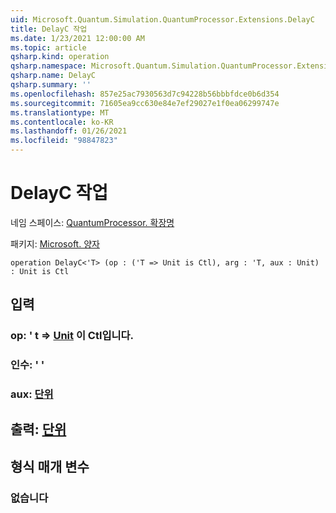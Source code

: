 ```yaml
---
uid: Microsoft.Quantum.Simulation.QuantumProcessor.Extensions.DelayC
title: DelayC 작업
ms.date: 1/23/2021 12:00:00 AM
ms.topic: article
qsharp.kind: operation
qsharp.namespace: Microsoft.Quantum.Simulation.QuantumProcessor.Extensions
qsharp.name: DelayC
qsharp.summary: ''
ms.openlocfilehash: 857e25ac7930563d7c94228b56bbbfdce0b6d354
ms.sourcegitcommit: 71605ea9cc630e84e7ef29027e1f0ea06299747e
ms.translationtype: MT
ms.contentlocale: ko-KR
ms.lasthandoff: 01/26/2021
ms.locfileid: "98847823"
---
```

# <a name="delayc-operation"></a>DelayC 작업

네임 스페이스: [QuantumProcessor. 확장명](xref:Microsoft.Quantum.Simulation.QuantumProcessor.Extensions)

패키지: [Microsoft. 양자](https://nuget.org/packages/Microsoft.Quantum.QSharp.Core)




```qsharp
operation DelayC<'T> (op : ('T => Unit is Ctl), arg : 'T, aux : Unit) : Unit is Ctl
```


## <a name="input"></a>입력

### <a name="op--t--unit--is-ctl"></a>op: ' t => [Unit](xref:microsoft.quantum.lang-ref.unit)  이 Ctl입니다.




### <a name="arg--t"></a>인수: ' '




### <a name="aux--unit"></a>aux: [단위](xref:microsoft.quantum.lang-ref.unit)





## <a name="output--unit"></a>출력: [단위](xref:microsoft.quantum.lang-ref.unit)



## <a name="type-parameters"></a>형식 매개 변수

### <a name="t"></a>없습니다

